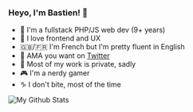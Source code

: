 ### Heyo, I'm Bastien! 👋

- 🐘 I'm a fullstack PHP/JS web dev (9+ years)
- 🎨 I love frontend and UX
- 🇬🇧/🇫🇷 I'm French but I'm pretty fluent in English
- 💬 AMA you want on [Twitter](https://twitter.com/bastientanesie)
- 🤫 Most of my work is private, sadly
- 🎮 I'm a nerdy gamer
- ♑ I don't bite, most of the time

![My Github Stats](https://github-readme-stats.vercel.app/api?username=bastientanesie&show_icons=true&count_private=true)

